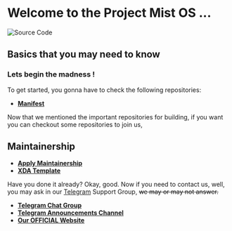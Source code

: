 # Welcome to the Project Mist OS ...

![Source Code](https://raw.githubusercontent.com/Project-Mist-OS/manifest/blob/13.1/assets/Banner.png)

## Basics that you may need to know

### Lets begin the madness !

To get started, you gonna have to check the following repositories:

 * [**Manifest**](https://github.com/Project-Mist-OS/manifest)

Now that we mentioned the important repositories for building, if you want you can checkout some repositories to join us, 

## Maintainership 

 * [**Apply Maintainership**]()
 * [**XDA Template**]()

Have you done it already? Okay, good. Now if you need to contact us, well, you may ask in our [Telegram](https://t.me/MistOSDiscussion) Support Group, ~~we may or may not answer.~~

 * [**Telegram Chat Group**](https://t.me/MistOSDiscussion)
 * [**Telegram Announcements Channel**](https://t.me/MistOSUpdate)
 * [**Our OFFICIAL Website**](https://cherishos.com/)
